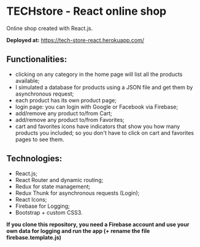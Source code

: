 # TECHstore - React online shop

Online shop created with React.js.

**Deployed at:** https://tech-store-react.herokuapp.com/

## Functionalities:

- clicking on any category in the home page will list all the products available;
- I simulated a database for products using a JSON file and get them by asynchronous request;
- each product has its own product page;
- login page: you can login with Google or Facebook via Firebase;
- add/remove any product to/from Cart;
- add/remove any product to/from Favorites;
- cart and favorites icons have indicators that show you how many products you included; so you don't have to click on cart and favorites pages to see them.

## Technologies:

- React.js;
- React Router and dynamic routing;
- Redux for state management;
- Redux Thunk for asynchronous requests (Login);
- React Icons;
- Firebase for Logging;
- Bootstrap + custom CSS3.

**If you clone this repository, you need a Firebase account and use your own data for logging and run the app (+ rename the file firebase.template.js)**
